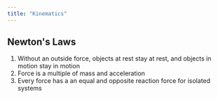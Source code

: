 ```yaml
---
title: "Kinematics"
---
```

## Newton's Laws
1. Without an outside force, objects at rest stay at rest, and objects in motion stay in motion
2. Force is a multiple of mass and acceleration
3. Every force has a an equal and opposite reaction force for isolated systems